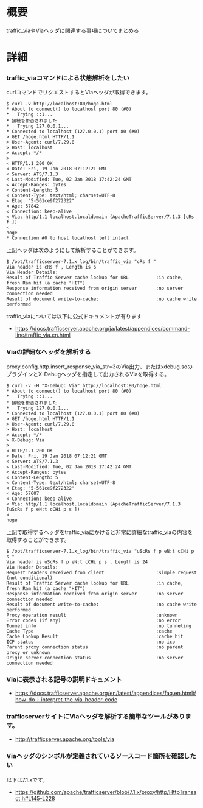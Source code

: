 # 概要
traffic_viaやViaヘッダに関連する事項についてまとめる　

# 詳細

### traffic_viaコマンドによる状態解析をしたい
curlコマンドでリクエストするとViaヘッダが取得できます。　
```
$ curl -v http://localhost:80/hoge.html
* About to connect() to localhost port 80 (#0)
*   Trying ::1...
* 接続を拒否されました
*   Trying 127.0.0.1...
* Connected to localhost (127.0.0.1) port 80 (#0)
> GET /hoge.html HTTP/1.1
> User-Agent: curl/7.29.0
> Host: localhost
> Accept: */*
> 
< HTTP/1.1 200 OK
< Date: Fri, 19 Jan 2018 07:12:21 GMT
< Server: ATS/7.1.3
< Last-Modified: Tue, 02 Jan 2018 17:42:24 GMT
< Accept-Ranges: bytes
< Content-Length: 5
< Content-Type: text/html; charset=UTF-8
< Etag: "5-561ce9f272322"
< Age: 57842
< Connection: keep-alive
< Via: http/1.1 localhost.localdomain (ApacheTrafficServer/7.1.3 [cRs f ])
< 
hoge
* Connection #0 to host localhost left intact
```

上記ヘッダは次のようにして解析することができます。
```
$ /opt/trafficserver-7.1.x_log/bin/traffic_via "cRs f "
Via header is cRs f , Length is 6
Via Header Details:
Result of Traffic Server cache lookup for URL          :in cache, fresh Ram hit (a cache "HIT")
Response information received from origin server       :no server connection needed
Result of document write-to-cache:                     :no cache write performed
```

traffic_viaについては以下に公式ドキュメントが有ります
- https://docs.trafficserver.apache.org/ja/latest/appendices/command-line/traffic_via.en.html

### Viaの詳細なヘッダを解析する
proxy.config.http.insert_response_via_str=3のVia出力、またはxdebug.soのプラグインとX-Debugヘッダを指定して出力されるViaを取得する。
```
$ curl -v -H "X-Debug: Via" http://localhost:80/hoge.html
* About to connect() to localhost port 80 (#0)
*   Trying ::1...
* 接続を拒否されました
*   Trying 127.0.0.1...
* Connected to localhost (127.0.0.1) port 80 (#0)
> GET /hoge.html HTTP/1.1
> User-Agent: curl/7.29.0
> Host: localhost
> Accept: */*
> X-Debug: Via
> 
< HTTP/1.1 200 OK
< Date: Fri, 19 Jan 2018 07:12:21 GMT
< Server: ATS/7.1.3
< Last-Modified: Tue, 02 Jan 2018 17:42:24 GMT
< Accept-Ranges: bytes
< Content-Length: 5
< Content-Type: text/html; charset=UTF-8
< Etag: "5-561ce9f272322"
< Age: 57607
< Connection: keep-alive
< Via: http/1.1 localhost.localdomain (ApacheTrafficServer/7.1.3 [uScRs f p eN:t cCHi p s ])
< 
hoge
```

上記で取得するヘッダをtraffic_viaにかけると非常に詳細なtraffic_viaの内容を取得することができます。
```
$ /opt/trafficserver-7.1.x_log/bin/traffic_via "uScRs f p eN:t cCHi p s "
Via header is uScRs f p eN:t cCHi p s , Length is 24
Via Header Details:
Request headers received from client                   :simple request (not conditional)
Result of Traffic Server cache lookup for URL          :in cache, fresh Ram hit (a cache "HIT")
Response information received from origin server       :no server connection needed
Result of document write-to-cache:                     :no cache write performed
Proxy operation result                                 :unknown
Error codes (if any)                                   :no error
Tunnel info                                            :no tunneling
Cache Type                                             :cache
Cache Lookup Result                                    :cache hit
ICP status                                             :no icp
Parent proxy connection status                         :no parent proxy or unknown
Origin server connection status                        :no server connection needed
```

### Viaに表示される記号の説明ドキュメント
- https://docs.trafficserver.apache.org/en/latest/appendices/faq.en.html#how-do-i-interpret-the-via-header-code

### trafficserverサイトにViaヘッダを解析する簡単なツールがあります。
- http://trafficserver.apache.org/tools/via

### Viaヘッダのシンボルが定義されているソースコード箇所を確認したい
以下は7.1.xです。
- https://github.com/apache/trafficserver/blob/7.1.x/proxy/http/HttpTransact.h#L145-L228
